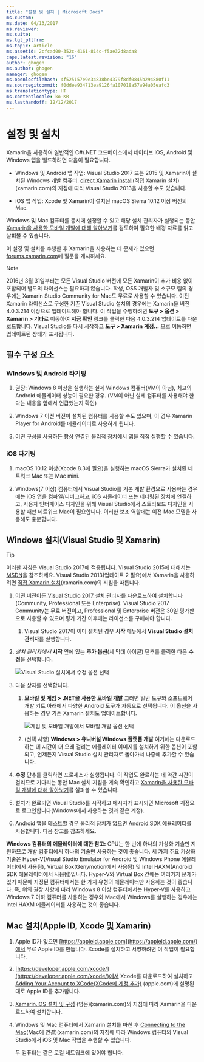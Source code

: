 ```yaml
---
title: "설정 및 설치 | Microsoft Docs"
ms.custom: 
ms.date: 04/13/2017
ms.reviewer: 
ms.suite: 
ms.tgt_pltfrm: 
ms.topic: article
ms.assetid: 2cfcad00-352c-4161-814c-f5ae32d8ada8
caps.latest.revision: "16"
author: ghogen
ms.author: ghogen
manager: ghogen
ms.openlocfilehash: 4f525157e9e34838be4379f8df0845b294880f11
ms.sourcegitcommit: f0ddee934713ea9126fa107018a57a94a05eafd3
ms.translationtype: HT
ms.contentlocale: ko-KR
ms.lasthandoff: 12/12/2017
---
```

# <a name="setup-and-install"></a>설정 및 설치
Xamarin을 사용하여 일반적인 C#/.NET 코드베이스에서 네이티브 iOS, Android 및 Windows 앱을 빌드하려면 다음이 필요합니다.  
  
-   Windows 및 Android 앱 작업: Visual Studio 2017 또는 2015 및 Xamarin이 설치된 Windows 개발 컴퓨터. [direct Xamarin install](https://developer.xamarin.com/guides/cross-platform/getting_started/requirements/#install)(직접 Xamarin 설치)(xamarin.com)의 지침에 따라 Visual Studio 2013을 사용할 수도 있습니다. 
  
-   iOS 앱 작업: Xcode 및 Xamarin이 설치된 macOS Sierra 10.12 이상 버전의 Mac.  
  
 Windows 및 Mac 컴퓨터를 동시에 설정할 수 있고 해당 설치 관리자가 실행되는 동안 [Xamarin을 사용한 모바일 개발에 대해 알아보기](../cross-platform/learn-about-mobile-development-with-xamarin.md)를 검토하여 필요한 배경 자료를 읽고 살펴볼 수 있습니다.  
 
이 설정 및 설치를 수행한 후 Xamarin을 사용하는 데 문제가 있으면 [forums.xamarin.com](http://forums.xamarin.com/)에 질문을 게시하세요.
  
> [!NOTE]
>  2016년 3월 31일부터는 모든 Visual Studio 버전에 모든 Xamarin이 추가 비용 없이 포함되며 별도의 라이선스는 필요하지 않습니다. 학생, OSS 개발자 및 소규모 팀의 경우에는 Xamarin Studio Community for Mac도 무료로 사용할 수 있습니다. 이전 Xamarin 라이선스로 구성한 기존 Visual Studio 설치의 경우에는 Xamarin을 버전 4.0.3.214 이상으로 업데이트해야 합니다. 이 작업을 수행하려면 **도구 > 옵션 > Xamarin > 기타**로 이동하여 **지금 확인** 링크를 클릭한 다음 4.0.3.214 업데이트를 다운로드합니다. Visual Studio를 다시 시작하고 **도구 > Xamarin 계정...** 으로 이동하면 업데이트된 상태가 표시됩니다.  
  
##  <a name="prereq"></a> 필수 구성 요소  
  
###  <a name="for-targeting-windows-and-android"></a>Windows 및 Android 타기팅 
  
1.  권장: Windows 8 이상을 실행하는 실제 Windows 컴퓨터(VM이 아님), 최고의 Android 에뮬레이터 성능이 필요한 경우. (VM이 아닌 실제 컴퓨터를 사용해야 한다는 내용을 앞에서 언급했는지 확인)  
  
2.  Windows 7 이전 버전이 설치된 컴퓨터를 사용할 수도 있으며, 이 경우 Xamarin Player for Android를 에뮬레이터로 사용하게 됩니다. 
    
3. 어떤 구성을 사용하든 항상 연결된 물리적 장치에서 앱을 직접 실행할 수 있습니다.  
  
### <a name="for-targeting-ios"></a>iOS 타기팅  
  
1.  macOS 10.12 이상(Xcode 8.3에 필요)을 실행하는 macOS Sierra가 설치된 네트워크 Mac 또는 Mac mini.  
  
2.  Windows(7 이상) 컴퓨터에서 Visual Studio를 기본 개발 환경으로 사용하는 경우에는 iOS 앱을 컴파일/디버그하고, iOS 시뮬레이터 또는 테더링된 장치에 연결하고, 사용자 인터페이스 디자인을 위해 Visual Studio에서 스토리보드 디자인을 사용할 때만 네트워크 Mac이 필요합니다. 이러한 보조 역할에는 이전 Mac 모델을 사용해도 충분합니다.  
  
##  <a name="windows"></a> Windows 설치(Visual Studio 및 Xamarin)  
  
> [!TIP]
>  이러한 지침은 Visual Studio 2017에 적용됩니다. Visual Studio 2015에 대해서는 [MSDN](setup-and-install.md)을 참조하세요. Visual Studio 2013(업데이트 2 필요)에서 Xamarin을 사용하려면 [직접 Xamarin 설치](https://developer.xamarin.com/guides/cross-platform/getting_started/requirements/#install)(xamarin.com)의 지침을 따릅니다.  
  
1.  [어떤 버전이든 Visual Studio 2017 설치 관리자를 다운로드하여 설치합니다](https://www.visualstudio.com/downloads/)(Community, Professional 또는 Enterprise). Visual Studio 2017 Community는 무료 버전이고, Professional 및 Enterprise 버전은 30일 평가판으로 사용할 수 있으며 평가 기간 이후에는 라이선스를 구매해야 합니다.  
  
    1.  Visual Studio 2017이 이미 설치된 경우 **시작** 메뉴에서 **Visual Studio 설치 관리자**를 실행합니다.
  
2.  _설치 관리자에서_ **시작** 옆에 있는 **추가 옵션**(세 막대 아이콘) 단추를 클릭한 다음 **수정**을 선택합니다.  
  
     ![Visual Studio 설치에서 수정 옵션 선택](../cross-platform/media/cross-plat-xamarin-setup-1a.png "Cross-Plat Xamarin Setup 1")  
  
3.  다음 상자를 선택합니다.  
  
    1.  **모바일 및 게임 > .NET을 사용한 모바일 개발** 그러면 일반 도구와 소프트웨어 개발 키트 아래에서 다양한 Android 도구가 자동으로 선택됩니다. 이 옵션을 사용하는 경우 기존 Xamarin 설치도 업데이트합니다.  
  
         ![게임 및 모바일 개발에서 모바일 개발 옵션 선택](../cross-platform/media/cross-plat-xamarin-setup-2a.png "Cross-Plat Xamarin Setup 2")  
  
    2. (선택 사항) **Windows > 유니버설 Windows 플랫폼 개발** 여기에는 다운로드하는 데 시간이 더 오래 걸리는 에뮬레이터 이미지를 설치하기 위한 옵션이 포함되고, 언제든지 Visual Studio 설치 관리자로 돌아가서 나중에 추가할 수 있습니다. 
  
4.  **수정** 단추를 클릭하면 프로세스가 실행됩니다. 이 작업도 완료하는 데 약간 시간이 걸리므로 기다리는 동안 Mac 설치 지침을 계속 확인하고 [Xamarin을 사용한 모바일 개발에 대해 알아보기](../cross-platform/learn-about-mobile-development-with-xamarin.md)를 살펴볼 수 있습니다.  
  
5.  설치가 완료되면 Visual Studio를 시작하고 메시지가 표시되면 Microsoft 계정으로 로그인합니다(Windows에서 사용하는 것과 같은 계정).  
      
6.  Android 앱을 테스트할 경우 물리적 장치가 없으면 [Android SDK 에뮬레이터](https://developer.xamarin.com/guides/android/deployment,_testing,_and_metrics/debug-on-emulator/android-sdk-emulator/)를 사용합니다. 다음 참고를 참조하세요.  
  
 **Windows 컴퓨터의 에뮬레이터에 대한 참고:** CPU는 한 번에 하나의 가상화 기술만 지원하므로 개발 컴퓨터에서 하나의 기술만 사용하는 것이 좋습니다. 세 가지 주요 가상화 기술은 Hyper-V(Visual Studio Emulator for Android 및 Windows Phone 에뮬레이터에서 사용됨), Virtual Box(Genymotion에서 사용됨) 및 Intel HAXM(Android SDK 에뮬레이터에서 사용됨)입니다. Hyper-V와 Virtual Box 간에는 여러가지 문제가 있기 때문에 지정된 컴퓨터에서는 한 가지 유형의 에뮬레이터만 사용하는 것이 좋습니다. 즉, 위의 권장 사항에 따라 Windows 8 이상 컴퓨터에서는 Hyper-V를 사용하고 Windows 7 이하 컴퓨터를 사용하는 경우와 Mac에서 Windows를 실행하는 경우에는 Intel HAXM 에뮬레이터를 사용하는 것이 좋습니다.  
  
##  <a name="mac"></a> Mac 설치(Apple ID, Xcode 및 Xamarin)  
  
1.  Apple ID가 없으면 [https://appleid.apple.com](https://appleid.apple.com/)에서 무료 Apple ID를 만듭니다. Xcode를 설치하고 서명하려면 이 작업이 필요합니다.  
  
2.  [https://developer.apple.com/xcode/](https://developer.apple.com/xcode/)에서 Xcode를 다운로드하여 설치하고 [Adding Your Account to XCode(XCode에 계정 추가)](https://developer.apple.com/library/content/documentation/IDEs/Conceptual/AppStoreDistributionTutorial/AddingYourAccounttoXcode/AddingYourAccounttoXcode.html#//apple_ref/doc/uid/TP40013839-CH40-SW1) (apple.com)에 설명된 대로 Apple ID를 추가합니다.  
  
3.  [Xamarin.iOS 설치 및 구성](http://developer.xamarin.com/guides/ios/getting_started/installation/mac/) (영문)(xamarin.com)의 지침에 따라 Xamarin을 다운로드하여 설치합니다.  
  
4.  Windows 및 Mac 컴퓨터에서 Xamarin 설치를 마친 후 [Connecting to the Mac](http://developer.xamarin.com/guides/ios/getting_started/installation/windows/xamarin-mac-agent/)(Mac에 연결)(xamarin.com)의 지침에 따라 Windows 컴퓨터의 Visual Studio에서 iOS 및 Mac 작업을 수행할 수 있습니다.  
  
     두 컴퓨터는 같은 로컬 네트워크에 있어야 합니다.